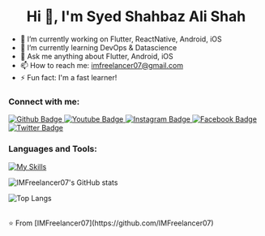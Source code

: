 <h1 align="center">Hi 👋, I'm Syed Shahbaz Ali Shah</h1>

- 🔭 I’m currently working on Flutter, ReactNative, Android, iOS
- 🌱 I’m currently learning DevOps & Datascience
- 💬 Ask me anything about Flutter, Android, iOS
- 📫 How to reach me: imfreelancer07@gmail.com
- ⚡ Fun fact: I'm a fast learner!
  
### Connect with me:
<div id="badges">
  <a href="https://github.com/IMFreelancer07">
    <img src="https://img.shields.io/badge/Github-white?style=for-the-badge&logo=Github&logoColor=black" alt="Github Badge"/>
  </a>
  <a href="https://www.youtube.com/channel/UCy-9cWlmmjUorYMjHu0qIrg">
    <img src="https://img.shields.io/badge/YouTube-red?style=for-the-badge&logo=youtube&logoColor=white" alt="Youtube Badge"/>
  </a>
   <a href="https://www.instagram.com/syedtechsolutions">
    <img src="https://img.shields.io/badge/Instagram-purple?style=for-the-badge&logo=instagram&logoColor=white" alt="Instagram Badge"/>
  </a>
   <a href="https://fb.com/Syedtechsolutions">
    <img src="https://img.shields.io/badge/Facebook-blue?style=for-the-badge&logo=facebook&logoColor=white" alt="Facebook Badge"/>
  </a>
   <a href="https://twitter.com/imfreelancer07">
    <img src="https://img.shields.io/badge/Twitter-blue?style=for-the-badge&logo=twitter&logoColor=white" alt="Twitter Badge"/>
  </a>
</div>

### Languages and Tools:
[![My Skills](https://skillicons.dev/icons?i=flutter,dart,androidstudio,java,kotlin,swift,react,js,firebase,github,git,postman,figma,xd&perline=7)](https://skillicons.dev)

![IMFreelancer07's GitHub stats](https://github-readme-stats.vercel.app/api?username=IMFreelancer07&show_icons=true&theme=dark)

![Top Langs](https://github-readme-stats.vercel.app/api/top-langs/?username=IMFreelancer07&theme=dark)


<br>
⭐️ From [IMFreelancer07](https://github.com/IMFreelancer07)
